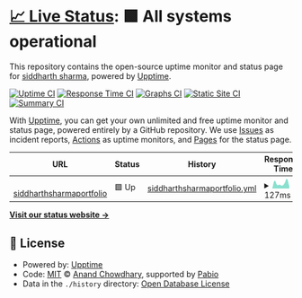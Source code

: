 # [📈 Live Status](https://siddharthsharma25.github.io/siddharthsharmauptime): <!--live status--> **🟩 All systems operational**

This repository contains the open-source uptime monitor and status page for [siddharth sharma](https://siddharthsharma25.github.io/siddharthsharmauptime), powered by [Upptime](https://github.com/upptime/upptime).

[![Uptime CI](https://github.com/siddharthsharma25/siddharthsharmauptime/workflows/Uptime%20CI/badge.svg)](https://github.com/siddharthsharma25/siddharthsharmauptime/actions?query=workflow%3A%22Uptime+CI%22)
[![Response Time CI](https://github.com/siddharthsharma25/siddharthsharmauptime/workflows/Response%20Time%20CI/badge.svg)](https://github.com/siddharthsharma25/siddharthsharmauptime/actions?query=workflow%3A%22Response+Time+CI%22)
[![Graphs CI](https://github.com/siddharthsharma25/siddharthsharmauptime/workflows/Graphs%20CI/badge.svg)](https://github.com/siddharthsharma25/siddharthsharmauptime/actions?query=workflow%3A%22Graphs+CI%22)
[![Static Site CI](https://github.com/siddharthsharma25/siddharthsharmauptime/workflows/Static%20Site%20CI/badge.svg)](https://github.com/siddharthsharma25/siddharthsharmauptime/actions?query=workflow%3A%22Static+Site+CI%22)
[![Summary CI](https://github.com/siddharthsharma25/siddharthsharmauptime/workflows/Summary%20CI/badge.svg)](https://github.com/siddharthsharma25/siddharthsharmauptime/actions?query=workflow%3A%22Summary+CI%22)

With [Upptime](https://upptime.js.org), you can get your own unlimited and free uptime monitor and status page, powered entirely by a GitHub repository. We use [Issues](https://github.com/siddharthsharma25/siddharthsharmauptime/issues) as incident reports, [Actions](https://github.com/siddharthsharma25/siddharthsharmauptime/actions) as uptime monitors, and [Pages](https://siddharthsharma25.github.io/siddharthsharmauptime) for the status page.

<!--start: status pages-->
<!-- This summary is generated by Upptime (https://github.com/upptime/upptime) -->
<!-- Do not edit this manually, your changes will be overwritten -->
<!-- prettier-ignore -->
| URL | Status | History | Response Time | Uptime |
| --- | ------ | ------- | ------------- | ------ |
| <img alt="" src="https://icons.duckduckgo.com/ip3/siddharthsharmaresume.vercel.app.ico" height="13"> [siddharthsharmaportfolio](https://siddharthsharmaresume.vercel.app) | 🟩 Up | [siddharthsharmaportfolio.yml](https://github.com/siddharthsharma25/siddharthsharmauptime/commits/HEAD/history/siddharthsharmaportfolio.yml) | <details><summary><img alt="Response time graph" src="./graphs/siddharthsharmaportfolio/response-time-week.png" height="20"> 127ms</summary><br><a href="https://siddharthsharma25.github.io/siddharthsharmauptime/history/siddharthsharmaportfolio"><img alt="Response time 123" src="https://img.shields.io/endpoint?url=https%3A%2F%2Fraw.githubusercontent.com%2Fsiddharthsharma25%2Fsiddharthsharmauptime%2FHEAD%2Fapi%2Fsiddharthsharmaportfolio%2Fresponse-time.json"></a><br><a href="https://siddharthsharma25.github.io/siddharthsharmauptime/history/siddharthsharmaportfolio"><img alt="24-hour response time 55" src="https://img.shields.io/endpoint?url=https%3A%2F%2Fraw.githubusercontent.com%2Fsiddharthsharma25%2Fsiddharthsharmauptime%2FHEAD%2Fapi%2Fsiddharthsharmaportfolio%2Fresponse-time-day.json"></a><br><a href="https://siddharthsharma25.github.io/siddharthsharmauptime/history/siddharthsharmaportfolio"><img alt="7-day response time 127" src="https://img.shields.io/endpoint?url=https%3A%2F%2Fraw.githubusercontent.com%2Fsiddharthsharma25%2Fsiddharthsharmauptime%2FHEAD%2Fapi%2Fsiddharthsharmaportfolio%2Fresponse-time-week.json"></a><br><a href="https://siddharthsharma25.github.io/siddharthsharmauptime/history/siddharthsharmaportfolio"><img alt="30-day response time 131" src="https://img.shields.io/endpoint?url=https%3A%2F%2Fraw.githubusercontent.com%2Fsiddharthsharma25%2Fsiddharthsharmauptime%2FHEAD%2Fapi%2Fsiddharthsharmaportfolio%2Fresponse-time-month.json"></a><br><a href="https://siddharthsharma25.github.io/siddharthsharmauptime/history/siddharthsharmaportfolio"><img alt="1-year response time 123" src="https://img.shields.io/endpoint?url=https%3A%2F%2Fraw.githubusercontent.com%2Fsiddharthsharma25%2Fsiddharthsharmauptime%2FHEAD%2Fapi%2Fsiddharthsharmaportfolio%2Fresponse-time-year.json"></a></details> | <details><summary><a href="https://siddharthsharma25.github.io/siddharthsharmauptime/history/siddharthsharmaportfolio">100.00%</a></summary><a href="https://siddharthsharma25.github.io/siddharthsharmauptime/history/siddharthsharmaportfolio"><img alt="All-time uptime 99.99%" src="https://img.shields.io/endpoint?url=https%3A%2F%2Fraw.githubusercontent.com%2Fsiddharthsharma25%2Fsiddharthsharmauptime%2FHEAD%2Fapi%2Fsiddharthsharmaportfolio%2Fuptime.json"></a><br><a href="https://siddharthsharma25.github.io/siddharthsharmauptime/history/siddharthsharmaportfolio"><img alt="24-hour uptime 100.00%" src="https://img.shields.io/endpoint?url=https%3A%2F%2Fraw.githubusercontent.com%2Fsiddharthsharma25%2Fsiddharthsharmauptime%2FHEAD%2Fapi%2Fsiddharthsharmaportfolio%2Fuptime-day.json"></a><br><a href="https://siddharthsharma25.github.io/siddharthsharmauptime/history/siddharthsharmaportfolio"><img alt="7-day uptime 100.00%" src="https://img.shields.io/endpoint?url=https%3A%2F%2Fraw.githubusercontent.com%2Fsiddharthsharma25%2Fsiddharthsharmauptime%2FHEAD%2Fapi%2Fsiddharthsharmaportfolio%2Fuptime-week.json"></a><br><a href="https://siddharthsharma25.github.io/siddharthsharmauptime/history/siddharthsharmaportfolio"><img alt="30-day uptime 100.00%" src="https://img.shields.io/endpoint?url=https%3A%2F%2Fraw.githubusercontent.com%2Fsiddharthsharma25%2Fsiddharthsharmauptime%2FHEAD%2Fapi%2Fsiddharthsharmaportfolio%2Fuptime-month.json"></a><br><a href="https://siddharthsharma25.github.io/siddharthsharmauptime/history/siddharthsharmaportfolio"><img alt="1-year uptime 99.99%" src="https://img.shields.io/endpoint?url=https%3A%2F%2Fraw.githubusercontent.com%2Fsiddharthsharma25%2Fsiddharthsharmauptime%2FHEAD%2Fapi%2Fsiddharthsharmaportfolio%2Fuptime-year.json"></a></details>

<!--end: status pages-->

[**Visit our status website →**](https://siddharthsharma25.github.io/siddharthsharmauptime)

## 📄 License

- Powered by: [Upptime](https://github.com/upptime/upptime)
- Code: [MIT](./LICENSE) © [Anand Chowdhary](https://anandchowdhary.com), supported by [Pabio](https://pabio.com)
- Data in the `./history` directory: [Open Database License](https://opendatacommons.org/licenses/odbl/1-0/)
